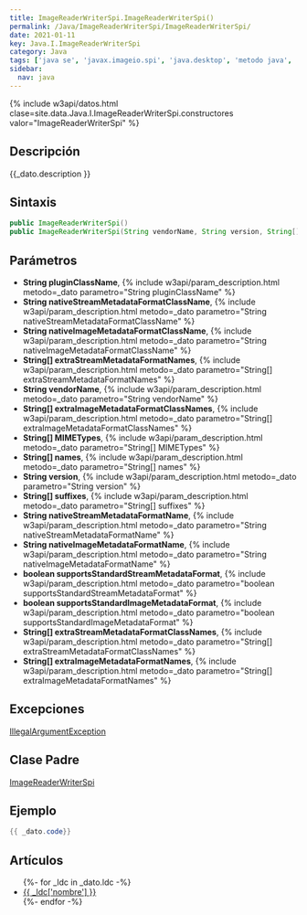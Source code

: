 ```yaml
---
title: ImageReaderWriterSpi.ImageReaderWriterSpi()
permalink: /Java/ImageReaderWriterSpi/ImageReaderWriterSpi/
date: 2021-01-11
key: Java.I.ImageReaderWriterSpi
category: Java
tags: ['java se', 'javax.imageio.spi', 'java.desktop', 'metodo java', 'Java 1.0']
sidebar: 
  nav: java
---
```


{% include w3api/datos.html clase=site.data.Java.I.ImageReaderWriterSpi.constructores valor="ImageReaderWriterSpi" %}

## Descripción
{{_dato.description }}

## Sintaxis
~~~java
public ImageReaderWriterSpi()
public ImageReaderWriterSpi(String vendorName, String version, String[] names, String[] suffixes, String[] MIMETypes, String pluginClassName, boolean supportsStandardStreamMetadataFormat, String nativeStreamMetadataFormatName, String nativeStreamMetadataFormatClassName, String[] extraStreamMetadataFormatNames, String[] extraStreamMetadataFormatClassNames, boolean supportsStandardImageMetadataFormat, String nativeImageMetadataFormatName, String nativeImageMetadataFormatClassName, String[] extraImageMetadataFormatNames, String[] extraImageMetadataFormatClassNames)
~~~

## Parámetros
* **String pluginClassName**,  {% include w3api/param_description.html metodo=_dato parametro="String pluginClassName" %}
* **String nativeStreamMetadataFormatClassName**,  {% include w3api/param_description.html metodo=_dato parametro="String nativeStreamMetadataFormatClassName" %}
* **String nativeImageMetadataFormatClassName**,  {% include w3api/param_description.html metodo=_dato parametro="String nativeImageMetadataFormatClassName" %}
* **String[] extraStreamMetadataFormatNames**,  {% include w3api/param_description.html metodo=_dato parametro="String[] extraStreamMetadataFormatNames" %}
* **String vendorName**,  {% include w3api/param_description.html metodo=_dato parametro="String vendorName" %}
* **String[] extraImageMetadataFormatClassNames**,  {% include w3api/param_description.html metodo=_dato parametro="String[] extraImageMetadataFormatClassNames" %}
* **String[] MIMETypes**,  {% include w3api/param_description.html metodo=_dato parametro="String[] MIMETypes" %}
* **String[] names**,  {% include w3api/param_description.html metodo=_dato parametro="String[] names" %}
* **String version**,  {% include w3api/param_description.html metodo=_dato parametro="String version" %}
* **String[] suffixes**,  {% include w3api/param_description.html metodo=_dato parametro="String[] suffixes" %}
* **String nativeStreamMetadataFormatName**,  {% include w3api/param_description.html metodo=_dato parametro="String nativeStreamMetadataFormatName" %}
* **String nativeImageMetadataFormatName**,  {% include w3api/param_description.html metodo=_dato parametro="String nativeImageMetadataFormatName" %}
* **boolean supportsStandardStreamMetadataFormat**,  {% include w3api/param_description.html metodo=_dato parametro="boolean supportsStandardStreamMetadataFormat" %}
* **boolean supportsStandardImageMetadataFormat**,  {% include w3api/param_description.html metodo=_dato parametro="boolean supportsStandardImageMetadataFormat" %}
* **String[] extraStreamMetadataFormatClassNames**,  {% include w3api/param_description.html metodo=_dato parametro="String[] extraStreamMetadataFormatClassNames" %}
* **String[] extraImageMetadataFormatNames**,  {% include w3api/param_description.html metodo=_dato parametro="String[] extraImageMetadataFormatNames" %}

## Excepciones
[IllegalArgumentException](/Java/IllegalArgumentException/)

## Clase Padre
[ImageReaderWriterSpi](/Java/ImageReaderWriterSpi/)

## Ejemplo
~~~java
{{ _dato.code}}
~~~

## Artículos
<ul>
{%- for _ldc in _dato.ldc -%}
   <li>
       <a href="{{_ldc['url'] }}">{{ _ldc['nombre'] }}</a>
   </li>
{%- endfor -%}
</ul>
